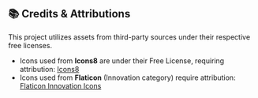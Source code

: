 ## 📚 Credits & Attributions

This project utilizes assets from third-party sources under their respective free licenses.

* Icons used from **Icons8** are under their Free License, requiring attribution: [Icons8](https://icons8.com/)
* Icons used from **Flaticon** (Innovation category) require attribution: [Flaticon Innovation Icons](https://www.flaticon.com/free-icons/innovation)
